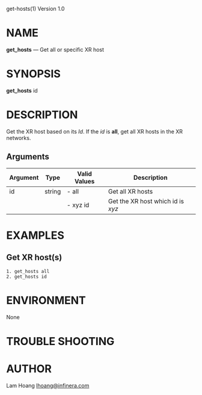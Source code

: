 get-hosts(1) Version 1.0 

NAME
====

**get_hosts** — Get all or specific XR host

SYNOPSIS
========

**get_hosts** id


DESCRIPTION
===========

Get the XR host based on its *Id*. If the *id* is **all**, get all XR hosts in the XR networks.


Arguments
-------

| Argument         |  Type     | Valid Values      | Description                   |
|------------------|-----------|-------------------|-------------------------------|
| id         |  string   | - all             | Get all XR hosts               |
|                  |           | - xyz id          | Get the XR host which id is *xyz*               |

EXAMPLES
===========

Get XR host(s)
------
```
1. get_hosts all 
2. get_hosts id 
```
ENVIRONMENT
===========

None

TROUBLE SHOOTING
====



AUTHOR
======

Lam Hoang <lhoang@infinera.com>